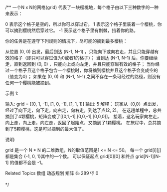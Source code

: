 /**
一个N x N的网格(grid) 代表了一块樱桃地，每个格子由以下三种数字的一种来表示： 

 
 0 表示这个格子是空的，所以你可以穿过它。 
 1 表示这个格子里装着一个樱桃，你可以摘到樱桃然后穿过它。 
 -1 表示这个格子里有荆棘，挡着你的路。 
 

 你的任务是在遵守下列规则的情况下，尽可能的摘到最多樱桃： 

 
 从位置 (0, 0) 出发，最后到达 (N-1, N-1) ，只能向下或向右走，并且只能穿越有效的格子（即只可以穿过值为0或者1的格子）； 
 当到达 (N-1, N-1) 后，你要继续走，直到返回到 (0, 0) ，只能向上或向左走，并且只能穿越有效的格子； 
 当你经过一个格子且这个格子包含一个樱桃时，你将摘到樱桃并且这个格子会变成空的（值变为0）； 
 如果在 (0, 0) 和 (N-1, N-1) 之间不存在一条可经过的路径，则没有任何一个樱桃能被摘到。 
 

 示例 1: 

 
输入: grid =
[[0, 1, -1],
 [1, 0, -1],
 [1, 1,  1]]
输出: 5
解释： 
玩家从（0,0）点出发，经过了向下走，向下走，向右走，向右走，到达了点(2, 2)。
在这趟单程中，总共摘到了4颗樱桃，矩阵变成了[[0,1,-1],[0,0,-1],[0,0,0]]。
接着，这名玩家向左走，向上走，向上走，向左走，返回了起始点，又摘到了1颗樱桃。
在旅程中，总共摘到了5颗樱桃，这是可以摘到的最大值了。
 

 说明: 

 
 grid 是一个 N * N 的二维数组，N的取值范围是1 <= N <= 50。 
 每一个 grid[i][j] 都是集合 {-1, 0, 1}其中的一个数。 
 可以保证起点 grid[0][0] 和终点 grid[N-1][N-1] 的值都不会是 -1。 
 
 Related Topics 数组 动态规划 矩阵 👍 289 👎 0

*/